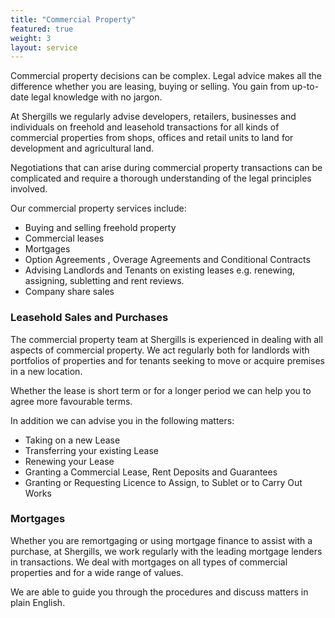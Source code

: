 ```yaml
---
title: "Commercial Property"
featured: true
weight: 3
layout: service
---
```


Commercial property decisions can be complex. Legal advice makes all the difference whether you are leasing, buying or selling. You gain
from up-to-date legal knowledge with no jargon.
 
At Shergills we regularly advise developers, retailers, businesses and individuals on freehold and leasehold transactions for all kinds of commercial properties from shops, offices and retail units to land for development and agricultural land.
 
Negotiations that can arise during commercial property transactions can be complicated and require a thorough understanding of the legal principles involved.
 
Our commercial property services include:
 
- Buying and selling freehold property
- Commercial leases
- Mortgages
- Option Agreements , Overage Agreements and Conditional Contracts
- Advising Landlords and Tenants on existing leases e.g. renewing, assigning, subletting and rent reviews.
- Company share sales
 
### Leasehold Sales and Purchases
 
The commercial property team at Shergills is experienced in dealing with all aspects of commercial property. We act regularly both for landlords with portfolios of properties and for tenants seeking to move or acquire premises in a new location.
 
Whether the lease is short term or for a longer period we can help you to agree more favourable terms.
 
In addition we can advise you in the following matters:
 
- Taking on a new Lease
- Transferring your existing Lease
- Renewing your Lease
-  Granting a Commercial Lease, Rent Deposits and Guarantees
- Granting or Requesting Licence to Assign, to Sublet or to Carry Out Works
 
### Mortgages
 
Whether you are remortgaging or using mortgage finance to assist with a purchase, at Shergills, we work regularly with the leading mortgage lenders in transactions. We deal with mortgages on all types of commercial properties and for a wide range of values.
 
We are able to guide you through the procedures and discuss matters in plain English.